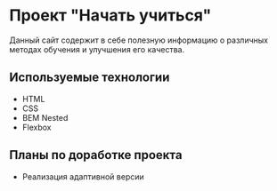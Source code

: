 # Проект "Начать учиться"
Данный сайт содержит в себе полезную информацию о различных методах обучения и улучшения его качества.

## Используемые технологии

* HTML
* CSS
* BEM Nested
* Flexbox

## Планы по доработке проекта
* Реализация адаптивной версии
